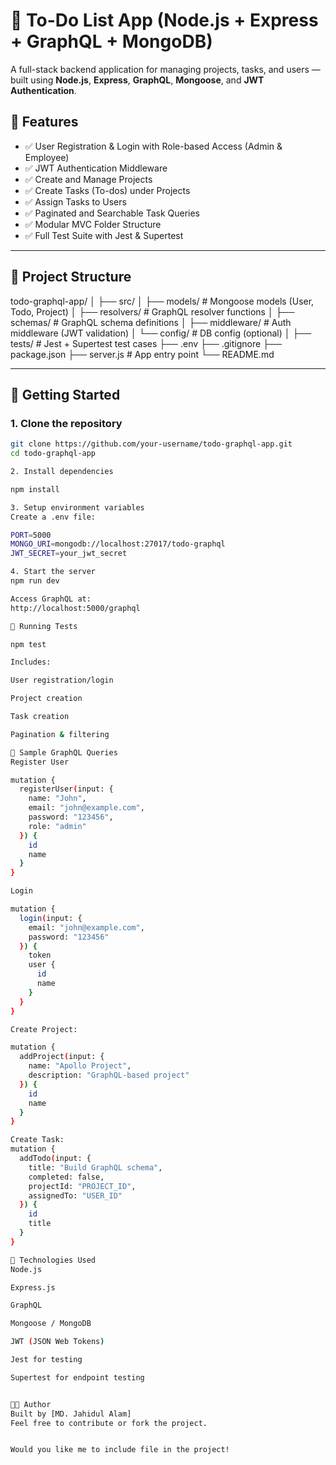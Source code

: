 # 📝 To-Do List App (Node.js + Express + GraphQL + MongoDB)

A full-stack backend application for managing projects, tasks, and users — built using **Node.js**, **Express**, **GraphQL**, **Mongoose**, and **JWT Authentication**.

## 🔧 Features

- ✅ User Registration & Login with Role-based Access (Admin & Employee)
- ✅ JWT Authentication Middleware
- ✅ Create and Manage Projects
- ✅ Create Tasks (To-dos) under Projects
- ✅ Assign Tasks to Users
- ✅ Paginated and Searchable Task Queries
- ✅ Modular MVC Folder Structure
- ✅ Full Test Suite with Jest & Supertest

---

## 📁 Project Structure


todo-graphql-app/
│
├── src/
│ ├── models/ # Mongoose models (User, Todo, Project)
│ ├── resolvers/ # GraphQL resolver functions
│ ├── schemas/ # GraphQL schema definitions
│ ├── middleware/ # Auth middleware (JWT validation)
│ └── config/ # DB config (optional)
│
├── tests/ # Jest + Supertest test cases
├── .env
├── .gitignore
├── package.json
├── server.js # App entry point
└── README.md


---

## 🚀 Getting Started

### 1. Clone the repository

```bash
git clone https://github.com/your-username/todo-graphql-app.git
cd todo-graphql-app

2. Install dependencies

npm install

3. Setup environment variables
Create a .env file:

PORT=5000
MONGO_URI=mongodb://localhost:27017/todo-graphql
JWT_SECRET=your_jwt_secret

4. Start the server
npm run dev

Access GraphQL at:
http://localhost:5000/graphql

🧪 Running Tests

npm test

Includes:

User registration/login

Project creation

Task creation

Pagination & filtering

📌 Sample GraphQL Queries
Register User

mutation {
  registerUser(input: {
    name: "John",
    email: "john@example.com",
    password: "123456",
    role: "admin"
  }) {
    id
    name
  }
}

Login

mutation {
  login(input: {
    email: "john@example.com",
    password: "123456"
  }) {
    token
    user {
      id
      name
    }
  }
}

Create Project:

mutation {
  addProject(input: {
    name: "Apollo Project",
    description: "GraphQL-based project"
  }) {
    id
    name
  }
}

Create Task:
mutation {
  addTodo(input: {
    title: "Build GraphQL schema",
    completed: false,
    projectId: "PROJECT_ID",
    assignedTo: "USER_ID"
  }) {
    id
    title
  }
}

📌 Technologies Used
Node.js

Express.js

GraphQL

Mongoose / MongoDB

JWT (JSON Web Tokens)

Jest for testing

Supertest for endpoint testing


🧑‍💻 Author
Built by [MD. Jahidul Alam]
Feel free to contribute or fork the project.


Would you like me to include file in the project!
